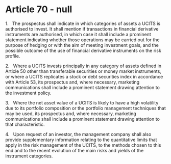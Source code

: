 # Article 70 - null


1.   The prospectus shall indicate in which categories of assets a UCITS is authorised to invest. It shall mention if transactions in financial derivative instruments are authorised, in which case it shall include a prominent statement indicating whether those operations may be carried out for the purpose of hedging or with the aim of meeting investment goals, and the possible outcome of the use of financial derivative instruments on the risk profile.

2.   Where a UCITS invests principally in any category of assets defined in Article 50 other than transferable securities or money market instruments, or where a UCITS replicates a stock or debt securities index in accordance with Article 53, its prospectus and, where necessary, marketing communications shall include a prominent statement drawing attention to the investment policy.

3.   Where the net asset value of a UCITS is likely to have a high volatility due to its portfolio composition or the portfolio management techniques that may be used, its prospectus and, where necessary, marketing communications shall include a prominent statement drawing attention to that characteristic.

4.   Upon request of an investor, the management company shall also provide supplementary information relating to the quantitative limits that apply in the risk management of the UCITS, to the methods chosen to this end and to the recent evolution of the main risks and yields of the instrument categories.
